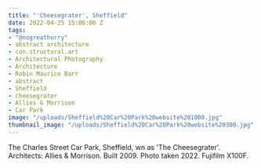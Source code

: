 ```yaml
---
title: "'Cheesegrater', Sheffield"
date: 2022-04-25 15:06:00 Z
tags:
- "@nogreathurry"
- abstract architecture
- con.structural.art
- Architectural Photography
- Architecture
- Robin Maurice Barr
- abstract
- Sheffield
- cheesegrater
- Allies & Morrison
- Car Park
image: "/uploads/Sheffield%20Car%20Park%20website%201000.jpg"
thumbnail_image: "/uploads/Sheffield%20Car%20Park%20website%20300.jpg"
---
```


The Charles Street Car Park, Sheffield, wn as 'The Cheesegrater'. Architects: Allies & Morrison. Built 2009. Photo taken 2022. Fujifilm X100F.